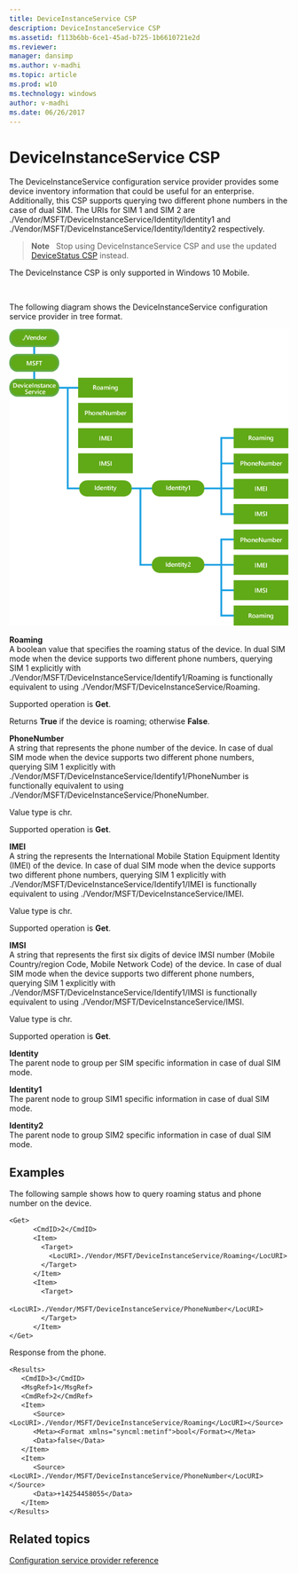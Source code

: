 ```yaml
---
title: DeviceInstanceService CSP
description: DeviceInstanceService CSP
ms.assetid: f113b6bb-6ce1-45ad-b725-1b6610721e2d
ms.reviewer: 
manager: dansimp
ms.author: v-madhi
ms.topic: article
ms.prod: w10
ms.technology: windows
author: v-madhi
ms.date: 06/26/2017
---
```


# DeviceInstanceService CSP


The DeviceInstanceService configuration service provider provides some device inventory information that could be useful for an enterprise. Additionally, this CSP supports querying two different phone numbers in the case of dual SIM. The URIs for SIM 1 and SIM 2 are ./Vendor/MSFT/DeviceInstanceService/Identity/Identity1 and ./Vendor/MSFT/DeviceInstanceService/Identity/Identity2 respectively.

> **Note**  
Stop using DeviceInstanceService CSP and use the updated [DeviceStatus CSP](devicestatus-csp.md) instead.

The DeviceInstance CSP is only supported in Windows 10 Mobile.

 

The following diagram shows the DeviceInstanceService configuration service provider in tree format.

![provisioning\-csp\-deviceinstanceservice](images/provisioning-csp-deviceinstanceservice.png)

<a href="" id="roaming"></a>**Roaming**  
A boolean value that specifies the roaming status of the device. In dual SIM mode when the device supports two different phone numbers, querying SIM 1 explicitly with ./Vendor/MSFT/DeviceInstanceService/Identify1/Roaming is functionally equivalent to using ./Vendor/MSFT/DeviceInstanceService/Roaming.

Supported operation is **Get**.

Returns **True** if the device is roaming; otherwise **False**.

<a href="" id="phonenumber"></a>**PhoneNumber**  
A string that represents the phone number of the device. In case of dual SIM mode when the device supports two different phone numbers, querying SIM 1 explicitly with ./Vendor/MSFT/DeviceInstanceService/Identify1/PhoneNumber is functionally equivalent to using ./Vendor/MSFT/DeviceInstanceService/PhoneNumber.

Value type is chr.

Supported operation is **Get**.

<a href="" id="imei"></a>**IMEI**  
A string the represents the International Mobile Station Equipment Identity (IMEI) of the device. In case of dual SIM mode when the device supports two different phone numbers, querying SIM 1 explicitly with ./Vendor/MSFT/DeviceInstanceService/Identify1/IMEI is functionally equivalent to using ./Vendor/MSFT/DeviceInstanceService/IMEI.

Value type is chr.

Supported operation is **Get**.

<a href="" id="imsi"></a>**IMSI**  
A string that represents the first six digits of device IMSI number (Mobile Country/region Code, Mobile Network Code) of the device. In case of dual SIM mode when the device supports two different phone numbers, querying SIM 1 explicitly with ./Vendor/MSFT/DeviceInstanceService/Identify1/IMSI is functionally equivalent to using ./Vendor/MSFT/DeviceInstanceService/IMSI.

Value type is chr.

Supported operation is **Get**.

<a href="" id="identity"></a>**Identity**  
The parent node to group per SIM specific information in case of dual SIM mode.

<a href="" id="identity1"></a>**Identity1**  
The parent node to group SIM1 specific information in case of dual SIM mode.

<a href="" id="identity2"></a>**Identity2**  
The parent node to group SIM2 specific information in case of dual SIM mode.

## Examples


The following sample shows how to query roaming status and phone number on the device.

``` syntax
<Get>
      <CmdID>2</CmdID>
      <Item>
        <Target>
          <LocURI>./Vendor/MSFT/DeviceInstanceService/Roaming</LocURI>
        </Target>
      </Item>
      <Item>
        <Target>
          <LocURI>./Vendor/MSFT/DeviceInstanceService/PhoneNumber</LocURI>
        </Target>
      </Item>
</Get>
```

Response from the phone.

``` syntax
<Results>
   <CmdID>3</CmdID>
   <MsgRef>1</MsgRef>
   <CmdRef>2</CmdRef>
   <Item>
      <Source><LocURI>./Vendor/MSFT/DeviceInstanceService/Roaming</LocURI></Source>
      <Meta><Format xmlns="syncml:metinf">bool</Format></Meta>
      <Data>false</Data>
   </Item>
   <Item>
      <Source><LocURI>./Vendor/MSFT/DeviceInstanceService/PhoneNumber</LocURI></Source>
      <Data>+14254458055</Data>
   </Item>
</Results>
```

## Related topics


[Configuration service provider reference](configuration-service-provider-reference.md)

 

 






